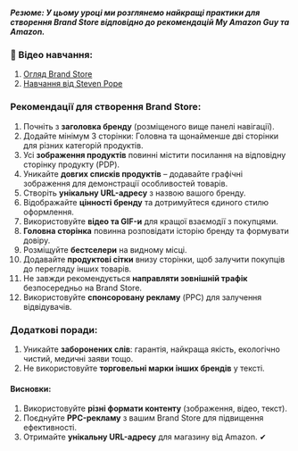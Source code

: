 ##### **Резюме**: У цьому уроці ми розглянемо найкращі практики для створення Brand Store відповідно до рекомендацій **My Amazon Guy** та **Amazon**.

### **🎥 Відео навчання**:

1. [Огляд Brand Store](https://www.youtube.com/watch?v=X8SWLEV9B64&t=11s)
2. [Навчання від Steven Pope](https://www.youtube.com/watch?v=AXLAjZj3aAA)

### **Рекомендації для створення Brand Store**:

1. Почніть з **заголовка бренду** (розміщеного вище панелі навігації).
2. Додайте мінімум 3 сторінки: Головна та щонайменше дві сторінки для різних категорій продуктів.
3. Усі **зображення продуктів** повинні містити посилання на відповідну сторінку продукту (PDP).
4. Уникайте **довгих списків продуктів** – додавайте графічні зображення для демонстрації особливостей товарів.
5. Створіть **унікальну URL-адресу** з назвою вашого бренду.
6. Відображайте **цінності бренду** та дотримуйтеся єдиного стилю оформлення.
7. Використовуйте **відео та GIF-и** для кращої взаємодії з покупцями.
8. **Головна сторінка** повинна розповідати історію бренду та формувати довіру.
9. Розміщуйте **бестселери** на видному місці.
10. Додавайте **продуктові сітки** внизу сторінки, щоб залучити покупців до перегляду інших товарів.
11. Не завжди рекомендується **направляти зовнішній трафік** безпосередньо на Brand Store.
12. Використовуйте **спонсоровану рекламу** (PPC) для залучення відвідувачів.

### **Додаткові поради**:

1. Уникайте **заборонених слів**: гарантія, найкраща якість, екологічно чистий, медичні заяви тощо.
2. Не використовуйте **торговельні марки інших брендів** у тексті.

#### **Висновки**:
1. Використовуйте **різні формати контенту** (зображення, відео, текст).
2. Поєднуйте **PPC-рекламу** з вашим Brand Store для підвищення ефективності.
3. Отримайте **унікальну URL-адресу** для магазину від Amazon. ✔